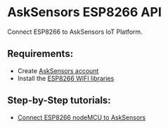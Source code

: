 # AskSensors ESP8266 API
Connect ESP8266 to AskSensors IoT Platform.

Requirements:
- 
- Create [AskSensors account](https://asksensors.com)
- Install the [ESP8266 WIFI libraries](https://github.com/asksensors/Arduino/tree/master/libraries/ESP8266WiFi)

Step-by-Step tutorials:
-
- [Connect ESP8266 nodeMCU to AskSensors](https://www.instructables.com/id/Getting-Started-With-ESP8266-and-AskSensors-IoT-Pl)
